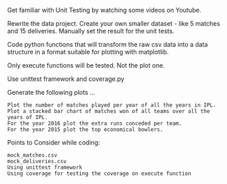 Get familiar with Unit Testing by watching some videos on Youtube.

Rewrite the data project. Create your own smaller dataset - like 5 matches and 15 deliveries. Manually set the result for the unit tests.

Code python functions that will transform the raw csv data into a data structure in a format suitable for plotting with matplotlib.

Only execute functions will be tested. Not the plot one.

Use unittest framework and coverage.py

Generate the following plots ...

    Plot the number of matches played per year of all the years in IPL.
    Plot a stacked bar chart of matches won of all teams over all the years of IPL.
    For the year 2016 plot the extra runs conceded per team.
    For the year 2015 plot the top economical bowlers.

Points to Consider while coding:

    mock_matches.csv
    mock_deliveries.csv
    Using unittest framework
    Using coverage for testing the coverage on execute function
